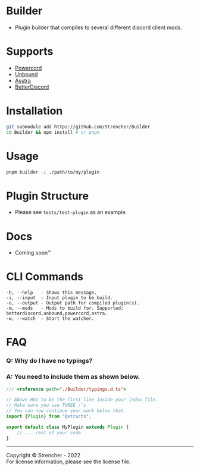 # Builder
* Plugin builder that compiles to several different discord client mods.
# Supports
- [Powercord](https://github.com/powercord-org/powercord)
- [Unbound](https://github.com/unbound-mod)
- [Asstra](https://github.com/Astra-mod)
- [BetterDiscord](https://github.com/BetterDiscord)

# Installation
```bash
git submodule add https://github.com/Strencher/Builder
cd Builder && npm install # or pnpm
```

# Usage
```bash
pnpm builder -i ./path/to/my/plugin
```

# Plugin Structure
* Please see `tests/test-plugin` as an example.

# Docs
* Coming soon™️

# CLI Commands
```
-h, --help   - Shows this message.
-i, --input  - Input plugin to be build.
-o, --output - Output path for compiled plugin(s).
-m, --mods   - Mods to build for. Supported: betterdiscord,unbound,powercord,astra.
-w, --watch  - Start the watcher.
```

# FAQ
### Q: Why do I have no typings?
### A: You need to include them as shown below.
```ts
/// <reference path="./Builder/typings.d.ts">

// Above HAS to be the first line inside your index file.
// Make sure you use THREE /'s
// You can now continue your work below that.
import {Plugin} from "@structs";

export default class MyPlugin extends Plugin {
    // ... rest of your code
}
```
<hr>
Copyright &copy; Strencher - 2022<br>
For license information, please see the license file.
